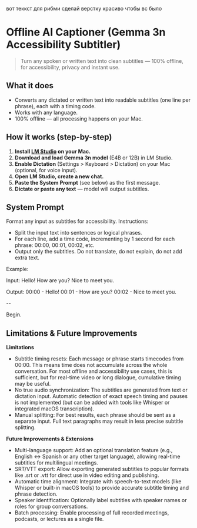 вот теккст для рибми сделай верстку красиво чтобы вс было 

# Offline AI Captioner (Gemma 3n Accessibility Subtitler)

> Turn any spoken or written text into clean subtitles — 100% offline, for accessibility, privacy and instant use.

## What it does

- Converts any dictated or written text into readable subtitles (one line per phrase), each with a timing code.
- Works with any language.
- 100% offline — all processing happens on your Mac.

## How it works (step-by-step)

1. **Install [LM Studio](https://lmstudio.ai) on your Mac.**
2. **Download and load Gemma 3n model** (E4B or 12B) in LM Studio.
3. **Enable Dictation** (Settings > Keyboard > Dictation) on your Mac (optional, for voice input).
4. **Open LM Studio, create a new chat.**
5. **Paste the System Prompt** (see below) as the first message.
6. **Dictate or paste any text** — model will output subtitles.

## System Prompt
Format any input as subtitles for accessibility.
Instructions:
- Split the input text into sentences or logical phrases.
- For each line, add a time code, incrementing by 1 second for each phrase: 00:00, 00:01, 00:02, etc.
- Output only the subtitles. Do not translate, do not explain, do not add extra text.

Example:

Input:
Hello! How are you? Nice to meet you.

Output:
00:00 - Hello!
00:01 - How are you?
00:02 - Nice to meet you.

--

Begin.



## Limitations & Future Improvements

**Limitations**
- Subtitle timing resets: Each message or phrase starts timecodes from 00:00. This means time does not accumulate across the whole conversation. For most offline and accessibility use cases, this is sufficient, but for real-time video or long dialogue, cumulative timing may be useful.
- No true audio synchronization: The subtitles are generated from text or dictation input. Automatic detection of exact speech timing and pauses is not implemented (but can be added with tools like Whisper or integrated macOS transcription).
- Manual splitting: For best results, each phrase should be sent as a separate input. Full text paragraphs may result in less precise subtitle splitting.

**Future Improvements & Extensions**
- Multi-language support: Add an optional translation feature (e.g., English ↔ Spanish or any other target language), allowing real-time subtitles for multilingual meetings.
- SRT/VTT export: Allow exporting generated subtitles to popular formats like .srt or .vtt for direct use in video editing and publishing.
- Automatic time alignment: Integrate with speech-to-text models (like Whisper or built-in macOS tools) to provide accurate subtitle timing and phrase detection.
- Speaker identification: Optionally label subtitles with speaker names or roles for group conversations.
- Batch processing: Enable processing of full recorded meetings, podcasts, or lectures as a single file.
